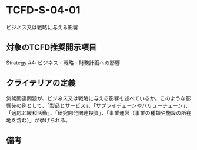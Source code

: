 # TCFD-S-04-01

ビジネス又は戦略に与える影響

## 対象のTCFD推奨開示項目

Strategy #4: ビジネス・戦略・財務計画への影響

## クライテリアの定義

気候関連問題が、ビジネス又は戦略に与える影響を述べているか。このような影響先の例として、「製品とサービス」、「サプライチェーンやバリューチェーン」、「適応と緩和活動」、「研究開発関連投資」、「事業運営（事業の種類や施設の所在地を含む）」が挙げられる。

## 備考

